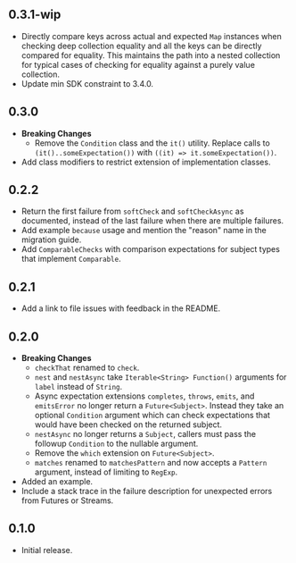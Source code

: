 ## 0.3.1-wip

-   Directly compare keys across actual and expected `Map` instances when
    checking deep collection equality and all the keys can be directly compared
    for equality. This maintains the path into a nested collection for typical
    cases of checking for equality against a purely value collection.
-   Update min SDK constraint to 3.4.0.

## 0.3.0

-   **Breaking Changes**
    -   Remove the `Condition` class and the `it()` utility. Replace calls to
        `(it()..someExpectation())` with `((it) => it.someExpectation())`.
-   Add class modifiers to restrict extension of implementation classes.

## 0.2.2

-   Return the first failure from `softCheck` and `softCheckAsync` as
    documented, instead of the last failure when there are multiple failures.
-   Add example `because` usage and mention the "reason" name in the migration
    guide.
-   Add `ComparableChecks` with comparison expectations for subject types that
    implement `Comparable`.

## 0.2.1

-   Add a link to file issues with feedback in the README.

## 0.2.0

-   **Breaking Changes**
    -   `checkThat` renamed to `check`.
    -   `nest` and `nestAsync` take `Iterable<String> Function()` arguments for
        `label` instead of `String`.
    -   Async expectation extensions `completes`, `throws`, `emits`, and
        `emitsError` no longer return a `Future<Subject>`. Instead they take an
        optional `Condition` argument which can check expectations that would
        have been checked on the returned subject.
    -   `nestAsync` no longer returns a `Subject`, callers must pass the
        followup `Condition` to the nullable argument.
    -   Remove the `which` extension on `Future<Subject>`.
    -   `matches` renamed to `matchesPattern` and now accepts a `Pattern`
        argument, instead of limiting to `RegExp`.
-   Added an example.
-   Include a stack trace in the failure description for unexpected errors from
    Futures or Streams.

## 0.1.0

-   Initial release.
